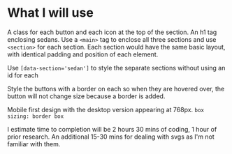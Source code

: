 # What I will use

A class for each button and each icon at the top of the section.
An h1 tag enclosing sedans.
Use a `<main>` tag to enclose all three sections and use `<section>` for each section.
Each section would have the same basic layout, with identical padding and position of each element.

Use `[data-section='sedan']` to style the separate sections without using an id for each

Style the buttons with a border on each so when they are hovered over, the button will not change size because a border is added.

Mobile first design with the desktop version appearing at 768px.
`box sizing: border box`

I estimate time to completion will be 2 hours 30 mins of coding, 1 hour of prior research.
An additional 15-30 mins for dealing with svgs as I'm not familiar with them.
